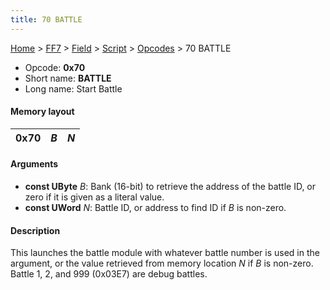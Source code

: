```yaml
---
title: 70 BATTLE
---
```


[Home](/Main%20Page.md) > [FF7](/FF7.md) > [Field](/FF7/Field.md) > [Script](/FF7/Field/Script.md) > [Opcodes](/FF7/Field/Script/Opcodes.md) > 70 BATTLE

-   Opcode: **0x70**
-   Short name: **BATTLE**
-   Long name: Start Battle

#### Memory layout

| 0x70 | *B* | *N* |
|------|-----|-----|

#### Arguments

-   **const UByte** *B*: Bank (16-bit) to retrieve the address of the
    battle ID, or zero if it is given as a literal value.
-   **const UWord** *N*: Battle ID, or address to find ID if *B* is
    non-zero.

#### Description

This launches the battle module with whatever battle number is used in
the argument, or the value retrieved from memory location *N* if *B* is
non-zero. Battle 1, 2, and 999 (0x03E7) are debug battles.
